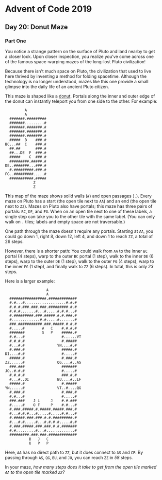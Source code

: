 # Advent of Code 2019

## Day 20: Donut Maze

### Part One

You notice a strange pattern on the surface of Pluto and land nearby to get a
closer look.  Upon closer inspection, you realize you've come across one of the
famous space-warping mazes of the long-lost Pluto civilization!

Because there isn't much space on Pluto, the civilization that used to live
here thrived by inventing a method for folding spacetime.  Although the
technology is no longer understood, mazes like this one provide a small glimpse
into the daily life of an ancient Pluto citizen.

This maze is shaped like a [donut][1].  Portals along the inner and outer edge of the
donut can instantly teleport you from one side to the other. For example:

[1]: https://en.wikipedia.org/wiki/Torus

```
         A           
         A           
  #######.#########  
  #######.........#  
  #######.#######.#  
  #######.#######.#  
  #######.#######.#  
  #####  B    ###.#  
BC...##  C    ###.#  
  ##.##       ###.#  
  ##...DE  F  ###.#  
  #####    G  ###.#  
  #########.#####.#  
DE..#######...###.#  
  #.#########.###.#  
FG..#########.....#  
  ###########.#####  
             Z       
             Z       
```

This map of the maze shows solid walls (`#`) and open passages (`.`).  Every
maze on Pluto has a start (the open tile next to `AA`) and an end (the open
tile next to `ZZ`).  Mazes on Pluto also have portals; this maze has three
pairs of portals: `BC`, `DE`, and `FG`.  When on an open tile next to one of
these labels, a single step can take you to the other tile with the same label.
(You can only walk on `.` tiles; labels and empty space are not traversable.)

One path through the maze doesn't require any portals.  Starting at `AA`, you
could go down 1, right 8, down 12, left 4, and down 1 to reach `ZZ`, a total of
26 steps.

However, there is a shorter path: You could walk from `AA` to the inner `BC`
portal (4 steps), warp to the outer `BC` portal (1 step), walk to the inner
`DE` (6 steps), warp to the outer `DE` (1 step), walk to the outer `FG` (4
steps), warp to the inner `FG` (1 step), and finally walk to `ZZ` (6 steps).
In total, this is only *23* steps.

Here is a larger example:

```
                   A               
                   A               
  #################.#############  
  #.#...#...................#.#.#  
  #.#.#.###.###.###.#########.#.#  
  #.#.#.......#...#.....#.#.#...#  
  #.#########.###.#####.#.#.###.#  
  #.............#.#.....#.......#  
  ###.###########.###.#####.#.#.#  
  #.....#        A   C    #.#.#.#  
  #######        S   P    #####.#  
  #.#...#                 #......VT
  #.#.#.#                 #.#####  
  #...#.#               YN....#.#  
  #.###.#                 #####.#  
DI....#.#                 #.....#  
  #####.#                 #.###.#  
ZZ......#               QG....#..AS
  ###.###                 #######  
JO..#.#.#                 #.....#  
  #.#.#.#                 ###.#.#  
  #...#..DI             BU....#..LF
  #####.#                 #.#####  
YN......#               VT..#....QG
  #.###.#                 #.###.#  
  #.#...#                 #.....#  
  ###.###    J L     J    #.#.###  
  #.....#    O F     P    #.#...#  
  #.###.#####.#.#####.#####.###.#  
  #...#.#.#...#.....#.....#.#...#  
  #.#####.###.###.#.#.#########.#  
  #...#.#.....#...#.#.#.#.....#.#  
  #.###.#####.###.###.#.#.#######  
  #.#.........#...#.............#  
  #########.###.###.#############  
           B   J   C               
           U   P   P               
```

Here, `AA` has no direct path to `ZZ`, but it does connect to `AS` and `CP`.
By passing through `AS`, `QG`, `BU`, and `JO`, you can reach `ZZ` in *58*
steps.

In your maze, *how many steps does it take to get from the open tile marked
`AA` to the open tile marked `ZZ`?*
